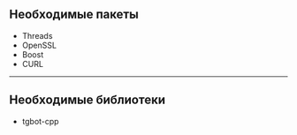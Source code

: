 ## Необходимые пакеты

- Threads
- OpenSSL
- Boost
- CURL

<hr>

## Необходимые библиотеки

- tgbot-cpp
